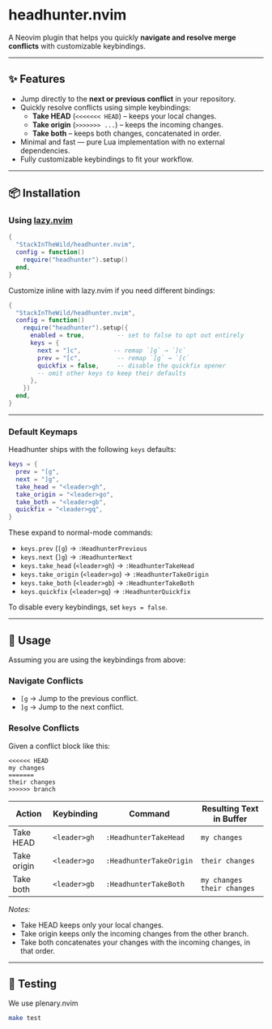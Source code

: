 # headhunter.nvim

A Neovim plugin that helps you quickly **navigate and resolve merge conflicts** with customizable keybindings.

---

## ✨ Features

- Jump directly to the **next or previous conflict** in your repository.
- Quickly resolve conflicts using simple keybindings:
  - **Take HEAD** (`<<<<<<< HEAD`) – keeps your local changes.
  - **Take origin** (`>>>>>>> ...`) – keeps the incoming changes.
  - **Take both** – keeps both changes, concatenated in order.
- Minimal and fast — pure Lua implementation with no external dependencies.
- Fully customizable keybindings to fit your workflow.

---

## 📦 Installation

### Using [lazy.nvim](https://github.com/folke/lazy.nvim)

```lua
{
  "StackInTheWild/headhunter.nvim",
  config = function()
    require("headhunter").setup()
  end,
}
```

Customize inline with lazy.nvim if you need different bindings:

```lua
{
  "StackInTheWild/headhunter.nvim",
  config = function()
    require("headhunter").setup({
      enabled = true,         -- set to false to opt out entirely
      keys = {
        next = "]c",         -- remap `]g` → `]c`
        prev = "[c",          -- remap `[g` → `[c`
        quickfix = false,     -- disable the quickfix opener
        -- omit other keys to keep their defaults
      },
    })
  end,
}
```

---

### Default Keymaps

Headhunter ships with the following `keys` defaults:

```lua
keys = {
  prev = "[g",
  next = "]g",
  take_head = "<leader>gh",
  take_origin = "<leader>go",
  take_both = "<leader>gb",
  quickfix = "<leader>gq",
}
```

These expand to normal-mode commands:

- `keys.prev` (`[g`) → `:HeadhunterPrevious`
- `keys.next` (`]g`) → `:HeadhunterNext`
- `keys.take_head` (`<leader>gh`) → `:HeadhunterTakeHead`
- `keys.take_origin` (`<leader>go`) → `:HeadhunterTakeOrigin`
- `keys.take_both` (`<leader>gb`) → `:HeadhunterTakeBoth`
- `keys.quickfix` (`<leader>gq`) → `:HeadhunterQuickfix`

To disable every keybindings, set `keys = false`.

---

## 🚀 Usage

Assuming you are using the keybindings from above:

### Navigate Conflicts

- `[g` → Jump to the previous conflict.
- `]g` → Jump to the next conflict.

### Resolve Conflicts

Given a conflict block like this:

```
<<<<<< HEAD
my changes
=======
their changes
>>>>>> branch
```

| Action      | Keybinding   | Command                 | Resulting Text in Buffer        |
| ----------- | ------------ | ----------------------- | ------------------------------- |
| Take HEAD   | `<leader>gh` | `:HeadhunterTakeHead`   | `my changes`                    |
| Take origin | `<leader>go` | `:HeadhunterTakeOrigin` | `their changes`                 |
| Take both   | `<leader>gb` | `:HeadhunterTakeBoth`   | `my changes`<br>`their changes` |

_Notes:_

- Take HEAD keeps only your local changes.
- Take origin keeps only the incoming changes from the other branch.
- Take both concatenates your changes with the incoming changes, in that order.

---

## 🧪 Testing

We use plenary.nvim

```sh
make test
```
